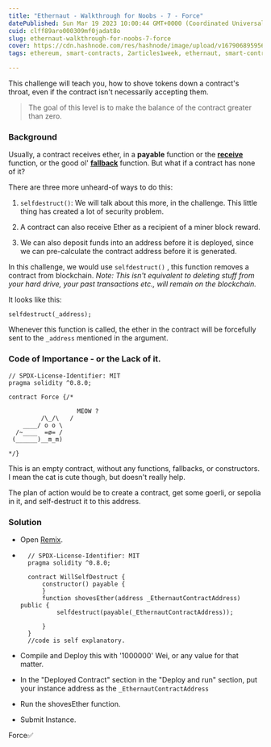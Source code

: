 ```yaml
---
title: "Ethernaut - Walkthrough for Noobs - 7 - Force"
datePublished: Sun Mar 19 2023 10:00:44 GMT+0000 (Coordinated Universal Time)
cuid: clff89aro000309mf0jadat8o
slug: ethernaut-walkthrough-for-noobs-7-force
cover: https://cdn.hashnode.com/res/hashnode/image/upload/v1679068959566/3ca049af-324b-4d36-8e8c-50289a40c999.jpeg
tags: ethereum, smart-contracts, 2articles1week, ethernaut, smart-contract-security

---
```


This challenge will teach you, how to shove tokens down a contract's throat, even if the contract isn't necessarily accepting them.

> The goal of this level is to make the balance of the contract greater than zero.

### Background

Usually, a contract receives ether, in a **payable** function or the [**receive**](https://docs.soliditylang.org/en/latest/contracts.html#receive-ether-function) function, or the good ol' [**fallback**](https://docs.soliditylang.org/en/latest/contracts.html#fallback-function) function. But what if a contract has none of it?

There are three more unheard-of ways to do this:

1. `selfdestruct()`: We will talk about this more, in the challenge. This little thing has created a lot of security problem.
    
2. A contract can also receive Ether as a recipient of a miner block reward.
    
3. We can also deposit funds into an address before it is deployed, since we can pre-calculate the contract address before it is generated.
    

In this challenge, we would use `selfdestruct()` , this function removes a contract from blockchain. *Note: This isn't equivalent to deleting stuff from your hard drive, your past transactions etc., will remain on the blockchain.*

It looks like this:

```solidity
selfdestruct(_address);
```

Whenever this function is called, the ether in the contract will be forcefully sent to the `_address` mentioned in the argument.

### Code of Importance - or the Lack of it.

```solidity
// SPDX-License-Identifier: MIT
pragma solidity ^0.8.0;

contract Force {/*

                   MEOW ?
         /\_/\   /
    ____/ o o \
  /~____  =ø= /
 (______)__m_m)

*/}
```

This is an empty contract, without any functions, fallbacks, or constructors. I mean the cat is cute though, but doesn't really help.

The plan of action would be to create a contract, get some goerli, or sepolia in it, and self-destruct it to this address.

### Solution

* Open [Remix](https://remix.ethereum.org/).
    
* ```solidity
    // SPDX-License-Identifier: MIT
    pragma solidity ^0.8.0;
    
    contract WillSelfDestruct {
        constructor() payable {
        }
        function shovesEther(address _EthernautContractAddress) public {
            selfdestruct(payable(_EthernautContractAddress));
    
        }
    }
    //code is self explanatory. 
    ```
    
* Compile and Deploy this with '1000000' Wei, or any value for that matter.
    
* In the "Deployed Contract" section in the "Deploy and run" section, put your instance address as the `_EthernautContractAddress`
    
* Run the shovesEther function.
    
* Submit Instance.
    

Force✅